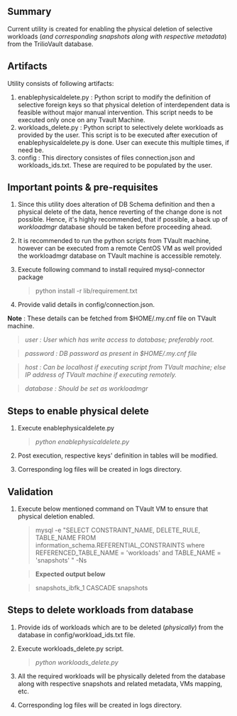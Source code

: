 ## Summary

Current utility is created for enabling the physical deletion of selective workloads (*and corresponding snapshots along with respective metadata*) from the TrilioVault database.
    
## Artifacts

Utility consists of following artifacts:
1. enablephysicaldelete.py : Python script to modify the definition of selective foreign keys so that physical deletion of interdependent data is feasible without major manual intervention. This script needs to be executed only once on any Tvault Machine.
2. workloads_delete.py : Python script to selectively delete workloads as provided by the user. This script is to be executed after execution of enablephysicaldelete.py is done. User can execute this multiple times, if need be.
3. config : This directory consistes of files connection.json and workloads_ids.txt. These are required to be populated by the user.


## Important points & pre-requisites

1. Since this utility does alteration of DB Schema definition and then a physical delete of the data, hence reverting of the change done is not possible. Hence, it's highly recommended, that if possible, a back up of *workloadmgr* database should be taken before proceeding ahead.

2. It is recommended to run the python scripts from TVault machine, however can be executed from  a remote CentOS VM as well provided the workloadmgr database on TVault machine is accessible remotely.

3. Execute following command to install required mysql-connector package

    > python install -r lib/requirement.txt
4. Provide valid details in config/connection.json.

**Note** : These details can be fetched from $HOME/.my.cnf file on TVault machine.

  > *user : User which has write access to database; preferably root.*
    
  > *password : DB password as present in $HOME/.my.cnf file*
    
  > *host : Can be localhost if executing script from TVault machine; else IP address of TVault machine if executing remotely.*
    
  > *database : Should be set as workloadmgr*

## Steps to enable physical delete

1. Execute enablephysicaldelete.py

    > *python enablephysicaldelete.py*
2. Post execution, respective keys' definition in tables will be modified.

3. Corresponding log files will be created in logs directory.

## Validation
1. Execute below mentioned command on TVault VM to ensure that physical deletion enabled.

    > mysql -e "SELECT  CONSTRAINT_NAME,  DELETE_RULE,  TABLE_NAME  FROM information_schema.REFERENTIAL_CONSTRAINTS where REFERENCED_TABLE_NAME = 'workloads' and TABLE_NAME = 'snapshots' " -Ns

    > **Expected output below**
    
    > snapshots_ibfk_1        CASCADE snapshots


## Steps to delete workloads from database

1. Provide ids of workloads which are to be deleted (*physically*) from the database in config/workload_ids.txt file.  

2. Execute workloads_delete.py script.

    >   *python workloads_delete.py*
3. All the required workloads will be physically deleted from the database along with respective snapshots and related metadata, VMs mapping, etc.

4. Corresponding log files will be created in logs directory.
